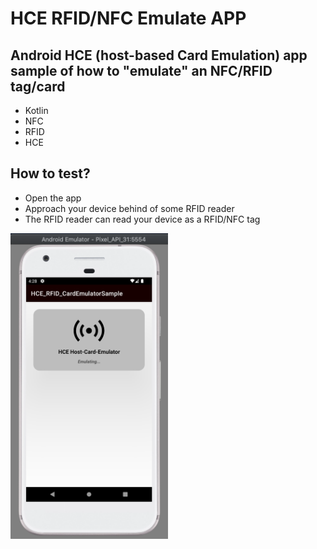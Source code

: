# HCE RFID/NFC Emulate APP
## Android HCE (host-based Card Emulation) app sample of how to "emulate" an NFC/RFID tag/card

* Kotlin
* NFC
* RFID
* HCE

## How to test?
* Open the app
* Approach your device behind of some RFID reader
* The RFID reader can read your device as a RFID/NFC tag

<img src="emulating.png" width="50%">


